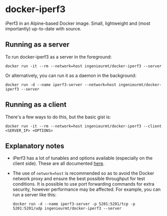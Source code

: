 # docker-iperf3

iPerf3 in an Alpine-based Docker image. Small, lightweight and (most importantly) up-to-date with source.

## Running as a server

To run docker-iperf3 as a server in the foreground:

`docker run -it --rm --network=host ingenieurmt/docker-iperf3 --server`

Or alternatively, you can run it as a daemon in the background:

`docker run -d --name iperf3-server --network=host ingenieurmt/docker-iperf3 --server`

## Running as a client

There's a few ways to do this, but the basic gist is:

`docker run -it --rm --network=host ingenieurmt/docker-iperf3 --client <SERVER_IP> <OPTIONS>`

## Explanatory notes

- iPerf3 has a lot of tunables and options available (especially on the client side). These are all documented [here](https://iperf.fr/iperf-doc.php#3doc).

- The use of `network=host` is recommended so as to avoid the Docker network proxy and ensure the best possible throughput for test conditions. It is possible to use port forwarding commands for extra security, however performance may be affected. For example, you can run a server like this:

   `docker run -d --name iperf3-server -p 5201:5201/tcp -p 5201:5201/udp ingenieurmt/docker-iperf3 --server`
